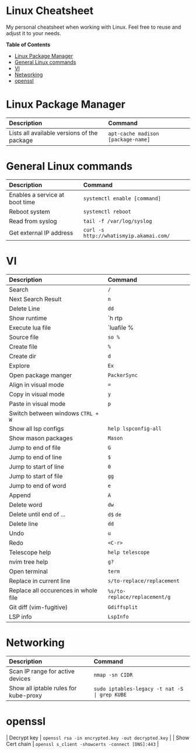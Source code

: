# Linux Cheatsheet

My personal cheatsheet when working with Linux. Feel free to reuse and adjust it to your needs.

<!-- START doctoc generated TOC please keep comment here to allow auto update -->
<!-- DON'T EDIT THIS SECTION, INSTEAD RE-RUN doctoc TO UPDATE -->
**Table of Contents**

- [Linux Package Manager](#linux-package-manager)
- [General Linux commands](#general-linux-commands)
- [VI](#vi)
- [Networking](#networking)
- [openssl](#openssl)

<!-- END doctoc generated TOC please keep comment here to allow auto update -->

# Linux Package Manager

| Description                                 | Command                            |
| :------------------------------------------ | :--------------------------------- |
| Lists all available versions of the package | `apt-cache madison [package-name]` |

# General Linux commands

| Description                    | Command                                 |
| :----------------------------- | :-------------------------------------- |
| Enables a service at boot time | `systemctl enable [command]`            |
| Reboot system                  | `systemctl reboot`                      |
| Read from syslog               | `tail -f /var/log/syslog`               |
| Get external IP address        | `curl -s http://whatismyip.akamai.com/` |

# VI

| Description        | Command |
| :----------------- | :------ |
| Search             | `/`     |
| Next Search Result | `n`     |
| Delete Line        | `dd`    |
| Show runtime       | `h rtp  |
| Execute lua file   | `luafile % |
| Source file        | `so %`  |
| Create file        | `%`     |
| Create dir         | `d`     |
| Explore            | `Ex`    |
| Open package manger | `PackerSync` |
| Align in visual mode | `=` |
| Copy in visual mode | `y` |
| Paste in visual mode | `p` |
| Switch between windows `CTRL + W` |
| Show all lsp configs | `help lspconfig-all` |
| Show mason packages | `Mason` |
| Jump to end of file | `G` |
| Jump to end of line | `$` |
| Jump to start of line | `0` |
| Jump to start of file | `gg` |
| Jump to end of word | `e` |
| Append | `A` |
| Delete word | `dw` |
| Delete until end of ... | `d$` `de` |
| Delete line | `dd` |
| Undo | `u` |
| Redo | `<C-r>` |
| Telescope help | `help telescope` |
| nvim tree help | `g?` |
| Open terminal | `term` |
| Replace in current line | `s/to-replace/replacement` |
| Replace all occurences in whole file | `%s/to-replace/replacement/g` |
| Git diff (vim-fugitive) | `Gdiffsplit` |
| LSP info | `LspInfo` |

# Networking

| Description        | Command |
| :----------------- | :------ |
| Scan IP range for active devices | `nmap -sn CIDR` |
| Show all iptable rules for kube-proxy | `sudo iptables-legacy -t nat -S \| grep KUBE` |

# openssl
| Decrypt key | `openssl rsa -in encrypted.key -out decrypted.key` |
| Show Cert chain | `openssl s_client -showcerts -connect [DNS]:443` |
